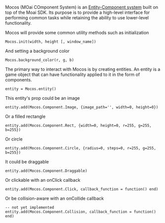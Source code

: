Mocos (MOai COmponent System) is an [Entity-Component system](http://www.gamasutra.com/blogs/MeganFox/20101208/6590/Game_Engines_101_The_EntityComponent_Model.php) built on top of the Moai SDK. Its purpose is to provide a high-level interface for performing common tasks while retaining the ability to use lower-level functionality.

Mocos will provide some common utility methods such as initialization

    Mocos.init(width, height [, window_name])

And setting a background color

    Mocos.background_color(r, g, b)

The primary way to interact with Mocos is by creating entities. An entity is a game
object that can have functionality applied to it in the form of components.

    entity = Mocos.entity()

This entity's prop could be an image

	entity.add(Mocos.Component.Image, {image_path='', width=0, height=0})

Or a filled rectangle

    entity.add(Mocos.Component.Rect, {width=0, height=0, r=255, g=255, b=255})

Or circle

    entity.add(Mocos.Component.Circle, {radius=0, steps=0, r=255, g=255, b=255})

It could be draggable

    entity.add(Mocos.Component.Draggable)

Or clickable with an onClick callback

    entity.add(Mocos.Component.Click, callback_function = function() end)

Or be collision-aware with an onCollide callback

    -- not yet implemented
    entity.add(Mocos.Component.Collision, callback_function = function() end)